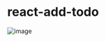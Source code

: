 # react-add-todo

![image](https://github.com/user-attachments/assets/328880f9-1064-47a7-ad18-178a097518b6)
